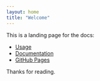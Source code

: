 ```yaml
---
layout: home
title: "Welcome"
---
```


This is a landing page for the docs:

-  [Usage](01_Usage.md)
-  [Documentation](02_Documentation.md)
-  [GitHub Pages](03_GithubPages.md)

Thanks for reading.